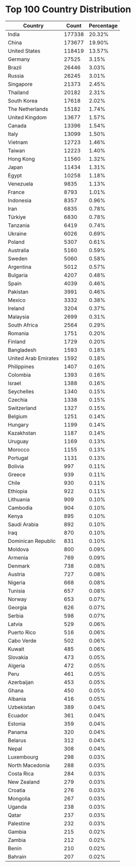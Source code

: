 # Top 100 Country Distribution
| Country | Count | Percentage |
|----|----|----|
| India | 177338 | 20.32% |
| China | 173677 | 19.90% |
| United States | 118419 | 13.57% |
| Germany | 27525 | 3.15% |
| Brazil | 26446 | 3.03% |
| Russia | 26245 | 3.01% |
| Singapore | 21373 | 2.45% |
| Thailand | 20182 | 2.31% |
| South Korea | 17618 | 2.02% |
| The Netherlands | 15182 | 1.74% |
| United Kingdom | 13677 | 1.57% |
| Canada | 13396 | 1.54% |
| Italy | 13099 | 1.50% |
| Vietnam | 12723 | 1.46% |
| Taiwan | 12223 | 1.40% |
| Hong Kong | 11560 | 1.32% |
| Japan | 11434 | 1.31% |
| Egypt | 10258 | 1.18% |
| Venezuela | 9835 | 1.13% |
| France | 8793 | 1.01% |
| Indonesia | 8357 | 0.96% |
| Iran | 6835 | 0.78% |
| Türkiye | 6830 | 0.78% |
| Tanzania | 6419 | 0.74% |
| Ukraine | 6026 | 0.69% |
| Poland | 5307 | 0.61% |
| Australia | 5160 | 0.59% |
| Sweden | 5060 | 0.58% |
| Argentina | 5012 | 0.57% |
| Bulgaria | 4207 | 0.48% |
| Spain | 4039 | 0.46% |
| Pakistan | 3991 | 0.46% |
| Mexico | 3332 | 0.38% |
| Ireland | 3204 | 0.37% |
| Malaysia | 2699 | 0.31% |
| South Africa | 2564 | 0.29% |
| Romania | 1751 | 0.20% |
| Finland | 1729 | 0.20% |
| Bangladesh | 1593 | 0.18% |
| United Arab Emirates | 1592 | 0.18% |
| Philippines | 1407 | 0.16% |
| Colombia | 1393 | 0.16% |
| Israel | 1388 | 0.16% |
| Seychelles | 1340 | 0.15% |
| Czechia | 1338 | 0.15% |
| Switzerland | 1327 | 0.15% |
| Belgium | 1251 | 0.14% |
| Hungary | 1199 | 0.14% |
| Kazakhstan | 1187 | 0.14% |
| Uruguay | 1169 | 0.13% |
| Morocco | 1155 | 0.13% |
| Portugal | 1131 | 0.13% |
| Bolivia | 997 | 0.11% |
| Greece | 939 | 0.11% |
| Chile | 930 | 0.11% |
| Ethiopia | 922 | 0.11% |
| Lithuania | 909 | 0.10% |
| Cambodia | 904 | 0.10% |
| Kenya | 895 | 0.10% |
| Saudi Arabia | 892 | 0.10% |
| Iraq | 870 | 0.10% |
| Dominican Republic | 831 | 0.10% |
| Moldova | 800 | 0.09% |
| Armenia | 769 | 0.09% |
| Denmark | 738 | 0.08% |
| Austria | 727 | 0.08% |
| Nigeria | 668 | 0.08% |
| Tunisia | 657 | 0.08% |
| Norway | 653 | 0.07% |
| Georgia | 626 | 0.07% |
| Serbia | 598 | 0.07% |
| Latvia | 529 | 0.06% |
| Puerto Rico | 516 | 0.06% |
| Cabo Verde | 502 | 0.06% |
| Kuwait | 485 | 0.06% |
| Slovakia | 473 | 0.05% |
| Algeria | 472 | 0.05% |
| Peru | 461 | 0.05% |
| Azerbaijan | 453 | 0.05% |
| Ghana | 450 | 0.05% |
| Albania | 416 | 0.05% |
| Uzbekistan | 389 | 0.04% |
| Ecuador | 361 | 0.04% |
| Estonia | 359 | 0.04% |
| Panama | 320 | 0.04% |
| Belarus | 312 | 0.04% |
| Nepal | 308 | 0.04% |
| Luxembourg | 298 | 0.03% |
| North Macedonia | 288 | 0.03% |
| Costa Rica | 284 | 0.03% |
| New Zealand | 279 | 0.03% |
| Croatia | 276 | 0.03% |
| Mongolia | 267 | 0.03% |
| Uganda | 238 | 0.03% |
| Qatar | 237 | 0.03% |
| Palestine | 232 | 0.03% |
| Gambia | 215 | 0.02% |
| Zambia | 212 | 0.02% |
| Benin | 210 | 0.02% |
| Bahrain | 207 | 0.02% |
